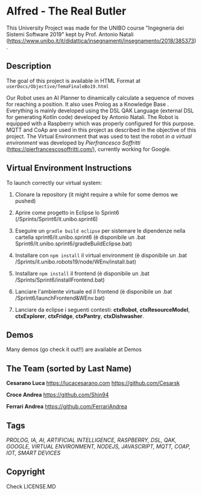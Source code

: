 # Alfred - The Real Butler

This University Project was made for the UNIBO course "Ingegneria dei Sistemi Software 2019" kept by Prof. Antonio Natali (https://www.unibo.it/it/didattica/insegnamenti/insegnamento/2018/385373).

## Description
The goal of this project is available in HTML Format at `userDocs/Objective/TemaFinaleBo19.html`

Our Robot uses an AI Planner to dinamically calculate a sequence of moves for reaching a position. 
It also uses Prolog as a Knowledge Base .
Everything is mainly developed using the DSL QAK Language (external DSL for generating Kotlin code) developed by Antonio Natali.
The Robot is equipped with a Raspberry which was properly configured for this purpose.
MQTT and CoAp are used in this project as described in the objective of this project.
The Virtual Environment that was used to test the robot *in a virtual environment* was developed by *Pierfrancesco Soffritti* (https://pierfrancescosoffritti.com/), currently working for Google.




## Virtual Environment Instructions

To launch correctly our virtual system:

1. Clonare la repository (it might require a while for some demos we pushed)

2. Aprire come progetto in Eclipse lo Sprint6 (/Sprints/Sprint6/it.unibo.sprint6)

3. Eseguire un `gradle build eclipse` per sistemare le dipendenze nella cartella sprint6/it.unibo.sprint6 (è disponibile un .bat      Sprint6/it.unibo.sprint6/gradleBuildEclipse.bat)

4. Installare con `npm install` il virtual environment (è disponibile un .bat /Sprints/it.unibo.robots19/node/WEnv/install.bat)

5. Installare `npm install` il frontend (è disponibile un .bat /Sprints/Sprint6/installFrontend.bat)

6. Lanciare l'ambiente virtuale ed il frontend (è disponibile un .bat /Sprint6/launchFrontend&WEnv.bat)

7. Lanciare da eclipse i seguenti contesti: **ctxRobot**, **ctxResourceModel**, **ctxExplorer**, **ctxFridge**, **ctxPantry**, **ctxDishwasher**.

## Demos
Many demos (go check it out!!) are available at Demos

## The Team (sorted by Last Name)

**Cesarano Luca** 
https://lucacesarano.com
https://github.com/Cesarsk

**Croce Andrea**
https://github.com/Shin94

**Ferrari Andrea**
https://github.com/FerrariAndrea

## Tags
*PROLOG, IA, AI, ARTIFICIAL INTELLIGENCE, RASPBERRY, DSL, QAK, GOOGLE, VIRTUAL ENVIRONMENT, NODEJS, JAVASCRIPT, MQTT, COAP, IOT, SMART DEVICES*

## Copyright
Check LICENSE.MD

